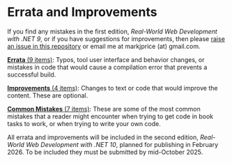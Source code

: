 # Errata and Improvements

If you find any mistakes in the first edition, *Real-World Web Development with .NET 9*, or if you have suggestions for improvements, then please [raise an issue in this repository](https://github.com/markjprice/web-dev-net9/issues) or email me at markjprice (at) gmail.com.

[**Errata** (9 items)](errata.md): Typos, tool user interface and behavior changes, or mistakes in code that would cause a compilation error that prevents a successful build.

[**Improvements** (4 items)](improvements.md): Changes to text or code that would improve the content. These are optional.

[**Common Mistakes** (7 items)](common-mistakes.md): These are some of the most common mistakes that a reader might encounter when trying to get code in book tasks to work, or when trying to write your own code. 

All errata and improvements will be included in the second edition, *Real-World Web Development with .NET 10*, planned for publishing in February 2026. To be included they must be submitted by mid-October 2025.
